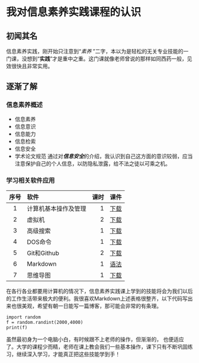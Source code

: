# 我对信息素养实践课程的认识

## 初闻其名

信息素养实践，刚开始只注意到“*素养* ”二字，本以为是轻松的无关专业技能的一门课，没想到“**实践**”才是重中之重。这门课就像老师曾说的那样如同西药一般，见效很快且非常实用。  

## 逐渐了解

### 信息素养概述

- 信息素养
- 信息意识
- 信息能力
- 信息检索
- 信息安全
- 学术论文规范
  通过对***信息安全***的介绍，我认识到自己这方面的意识较弱，应当注意保护自己的个人信息，以防隐私泄露，给不法之徒以可乘之机。  

### 学习相关软件应用

| 序号 | 软件                 | 课时 |                             课件                             |
| :--: | :------------------- | ---: | :----------------------------------------------------------: |
|  1   | 计算机基本操作及管理 |    1 | [下载](D:\学习\信息素养\信息素养ppt.zip\03-computer-operation-and-managermen.ppt) |
|  2   | 虚拟机               |    2 | [下载](D:\学习\信息素养\信息素养ppt.zip\02-virtual-machine.pptx) |
|  3   | 高级搜索             |    1 | [下载](D:\学习\信息素养\信息素养ppt.zip\04-web-browser-processes.ppt) |
|  4   | DOS命令              |    1 |     [下载](D:\学习\信息素养\信息素养ppt.zip\05-DOS.pptx)     |
|  5   | Git和Github          |    2 |   [下载](D:\学习\信息素养\信息素养ppt.zip\07-Github.pptx)    |
|  6   | Markdown             |    1 | [语法](https://blog.csdn.net/u014061630/article/details/81359144#23-%E9%93%BE%E6%8E%A5) |
|  7   | 思维导图             |    1 |    [下载](D:\学习\信息素养\信息素养ppt.zip\08-XMind.pptx)    |

在各行各业都要用计算机的情况下，信息素养实践课上学到的技能将会为我们以后的工作生活带来极大的便利。我很喜欢Markdown上述表格很整齐，以下代码写出来也很美观，希望有朝一日能写一篇博客，那可能会非常的有条理。

```
import random  
f = random.randint(2000,4000)  
print(f)
```

虽然最初身为一个电脑小白，有时候跟不上老师的操作，但渐渐的， 也便适应了。大学的课程少而精，老师在课上教会我们一些基本操作，课下只有不断巩固练习，继续深入学习，才能真正把这些技能学到手！













